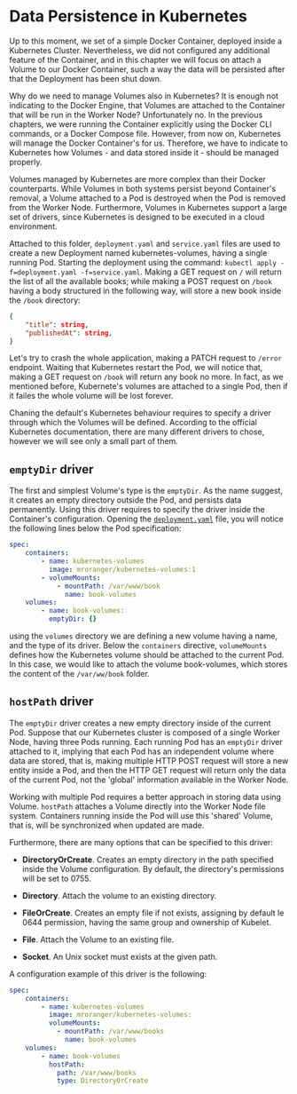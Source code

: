 # Data Persistence in Kubernetes

Up to this moment, we set of a simple Docker Container, deployed inside a Kubernetes Cluster. Nevertheless, we did not configured any additional feature of the Container, and in this chapter we will focus on attach a Volume to our Docker Container, such a way the data will be persisted after that the Deployment has been shut down.

Why do we need to manage Volumes also in Kubernetes? It is enough not indicating to the Docker Engine, that Volumes are attached to the Container that will be run in the Worker Node? Unfortunately no. In the previous chapters, we were running the Container explicitly using the Docker CLI commands, or a Docker Compose file. However, from now on, Kubernetes will manage the Docker Container's for us. Therefore, we have to indicate to Kubernetes how Volumes - and data stored inside it - should be managed properly.

Volumes managed by Kubernetes are more complex than their Docker counterparts. While Volumes in both systems persist beyond Container's removal, a Volume attached to a Pod is destroyed when the Pod is removed from the Worker Node. Furthermore, Volumes in Kubernetes support a large set of drivers, since Kubernetes is designed to be executed in a cloud environment.

Attached to this folder, `deployment.yaml` and `service.yaml` files are used to create a new Deployment named kubernetes-volumes, having a single running Pod. Starting the deployment using the command: `kubectl apply -f=deployment.yaml -f=service.yaml`. Making a GET request on `/` will return the list of all the available books; while making a POST request on `/book` having a body structured in the following way, will store a new book inside the `/book` directory:

```json
{
    "title": string,
    "publishedAt": string,
}
```

Let's try to crash the whole application, making a PATCH request to `/error` endpoint. Waiting that Kubernetes restart the Pod, we will notice that, making a GET request on `/book` will return any book no more. In fact, as we mentioned before, Kubernete's volumes are attached to a single Pod, then if it failes the whole volume will be lost forever.

Chaning the default's Kubernetes behaviour requires to specify a driver through which the Volumes will be defined. According to the official Kubernetes documentation, there are many different drivers to chose, however we will see only a small part of them.

## `emptyDir` driver

The first and simplest Volume's type is the `emptyDir`. As the name suggest, it creates an empty directory outside the Pod, and persists data permanently. Using this driver requires to specify the driver inside the Container's configuration. Opening the [`deployment.yaml`](./deployment.yaml) file, you will notice the following lines below the Pod specification:

```yaml
spec:
    containers:
        - name: kubernetes-volumes
          image: mroranger/kubernetes-volumes:1
        - volumeMounts:
            - mountPath: /var/www/book
              name: book-volumes
    volumes:
        - name: book-volumes:
          emptyDir: {}
```

using the `volumes` directory we are defining a new volume having a name, and the type of its driver. Below the `containers` directive, `volumeMounts` defines how the Kubernetes volume should be attached to the current Pod. In this case, we would like to attach the volume book-volumes, which stores the content of the `/var/ww/book` folder.

## `hostPath` driver

The `emptyDir` driver creates a new empty directory inside of the current Pod. Suppose that our Kubernetes cluster is composed of a single Worker Node, having three Pods running. Each running Pod has an `emptyDir` driver attached to it, implying that each Pod has an independent volume where data are stored, that is, making multiple HTTP POST request will store a new entity inside a Pod, and then the HTTP GET request will return only the data of the current Pod, not the 'global' information available in the Worker Node.

Working with multiple Pod requires a better approach in storing data using Volume. `hostPath` attaches a Volume directly into the Worker Node file system. Containers running inside the Pod will use this 'shared' Volume, that is, will be synchronized when updated are made.

Furthermore, there are many options that can be specified to this driver:

- **DirectoryOrCreate**. Creates an empty directory in the path specified inside the Volume configuration. By default, the directory's permissions will be set to 0755.

- **Directory**. Attach the volume to an existing directory.

- **FileOrCreate**. Creates an empty file if not exists, assigning by default le 0644 permission, having the same group and ownership of Kubelet.

- **File**. Attach the Volume to an existing file.

- **Socket**. An Unix socket must exists at the given path.

A configuration example of this driver is the following:

```yaml
spec:
    containers:
        - name: kubernetes-volumes
          image: mroranger/kubernetes-volumes:
          volumeMounts:
            - mountPath: /var/www/books
              name: book-volumes
    volumes:
        - name: book-volumes
          hostPath:
            path: /var/www/books
            type: DirectoryOrCreate

```
